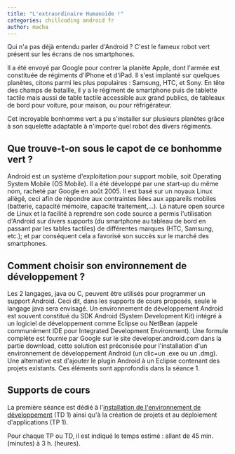 ```yaml
---
title: "L'extraordinaire Humanoïde !"
categories: chillcoding android fr
author: macha
---
```


Qui n'a pas déjà entendu parler d'Android ? C'est le fameux robot vert présent
sur les écrans de nos smartphones.

Il a été envoyé par Google pour contrer la planète Apple, dont l'armée est
constituée de régiments d'iPhone et d'iPad. Il s'est implanté sur quelques
planètes, citons parmi les plus populaires : Samsung, HTC, et Sony. En tête des
champs de bataille, il y a le régiment de smartphone puis de tablette tactile
mais aussi de table tactile accessible aux grand publics, de tableaux de bord
pour voiture, pour maison, ou pour réfrigérateur.

Cet incroyable bonhomme vert a pu s'installer sur plusieurs planètes grâce à son
squelette adaptable à n'importe quel robot des divers régiments.

## Que trouve-t-on sous le capot de ce bonhomme vert ?

Android est un système d'exploitation pour support mobile, soit Operating System Mobile (OS Mobile). Il a été développé par une start-up du même nom, racheté par Google en août 2005. Il est basé sur un noyaux Linux allégé, ceci afin de répondre aux contraintes liées aux appareils mobiles (batterie, capacité mémoire, capacité traitement,...). La nature open source de Linux et la facilité à reprendre son code source a permis l'utilisation d'Android sur divers supports (du smartphone au tableau de bord en passant par les tables tactiles) de différentes marques (HTC, Samsung, etc.); et par conséquent cela a favorisé son succès sur le marché des smartphones.

## Comment choisir son environnement de développement ?

Les 2 langages, java ou C, peuvent être utilisés pour programmer un support Android. Ceci dit, dans les supports de cours proposés, seule le langage java sera envisagé. Un environnement de développement Android est souvent constitué du SDK Android (System Development Kit) intégré à un logiciel de développement comme Eclipse ou NetBean (appelé communément IDE pour Integrated Development Environment). Une formule complète est fournie par Google sur le site developer.android.com dans la partie download, cette solution est préconisée pour l'installation d'un environnement de développement Android (un clic=un .exe ou un .dmg). Une alternative est d'ajouter le plugin Android à un Eclipse contenant des projets existants. Ces éléments sont approfondis dans la séance 1.

## Supports de cours

La première séance est dédié à l'[installation de l'environnement de développement](/blog/2017/08/03/android-demarrage/) (TD 1) ainsi qu'à la création de projets et au déploiement d'applications (TP 1).

Pour chaque TP ou TD, il est indiqué le temps estimé : allant de 45 min. (minutes) à 3 h. (heures).
